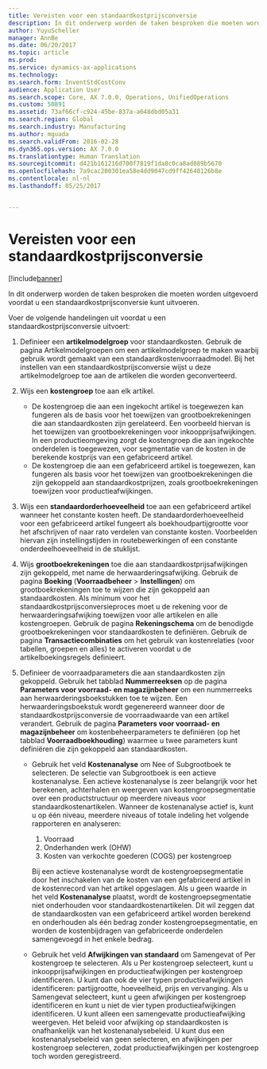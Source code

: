 ```yaml
---
title: Vereisten voor een standaardkostprijsconversie
description: In dit onderwerp worden de taken besproken die moeten worden uitgevoerd voordat u een standaardkostprijsconversie kunt uitvoeren.
author: YuyuScheller
manager: AnnBe
ms.date: 06/20/2017
ms.topic: article
ms.prod: 
ms.service: dynamics-ax-applications
ms.technology: 
ms.search.form: InventStdCostConv
audience: Application User
ms.search.scope: Core, AX 7.0.0, Operations, UnifiedOperations
ms.custom: 50891
ms.assetid: 73af66cf-c924-45be-837a-a648dbd05a31
ms.search.region: Global
ms.search.industry: Manufacturing
ms.author: mguada
ms.search.validFrom: 2016-02-28
ms.dyn365.ops.version: AX 7.0.0
ms.translationtype: Human Translation
ms.sourcegitcommit: d421b161216d700f7819f1da8c0ca8ad089b5670
ms.openlocfilehash: 7a9cac200301ea58e4dd9047cd9ff42648126b8e
ms.contentlocale: nl-nl
ms.lasthandoff: 05/25/2017


---
```


# <a name="prerequisites-for-a-standard-cost-conversion"></a>Vereisten voor een standaardkostprijsconversie

[!include[banner](../includes/banner.md)]


In dit onderwerp worden de taken besproken die moeten worden uitgevoerd voordat u een standaardkostprijsconversie kunt uitvoeren. 

Voer de volgende handelingen uit voordat u een standaardkostprijsconversie uitvoert:

1.  Definieer een **artikelmodelgroep** voor standaardkosten. Gebruik de pagina Artikelmodelgroepen om een artikelmodelgroep te maken waarbij gebruik wordt gemaakt van een standaardkostenvoorraadmodel. Bij het instellen van een standaardkostprijsconversie wijst u deze artikelmodelgroep toe aan de artikelen die worden geconverteerd.
2.  Wijs een **kostengroep** toe aan elk artikel.
    -   De kostengroep die aan een ingekocht artikel is toegewezen kan fungeren als de basis voor het toewijzen van grootboekrekeningen die aan standaardkosten zijn gerelateerd. Een voorbeeld hiervan is het toewijzen van grootboekrekeningen voor inkoopprijsafwijkingen. In een productieomgeving zorgt de kostengroep die aan ingekochte onderdelen is toegewezen, voor segmentatie van de kosten in de berekende kostprijs van een gefabriceerd artikel.
    -   De kostengroep die aan een gefabriceerd artikel is toegewezen, kan fungeren als basis voor het toewijzen van grootboekrekeningen die zijn gekoppeld aan standaardkostprijzen, zoals grootboekrekeningen toewijzen voor productieafwijkingen.

3.  Wijs een **standaardorderhoeveelheid** toe aan een gefabriceerd artikel wanneer het constante kosten heeft. De standaardorderhoeveelheid voor een gefabriceerd artikel fungeert als boekhoudpartijgrootte voor het afschrijven of naar rato verdelen van constante kosten. Voorbeelden hiervan zijn instellingstijden in routebewerkingen of een constante onderdeelhoeveelheid in de stuklijst.
4.  Wijs **grootboekrekeningen** toe die aan standaardkostprijsafwijkingen zijn gekoppeld, met name de herwaarderingsafwijking. Gebruik de pagina **Boeking** (**Voorraadbeheer** &gt; **Instellingen**) om grootboekrekeningen toe te wijzen die zijn gekoppeld aan standaardkosten. Als minimum voor het standaardkostprijsconversieproces moet u de rekening voor de herwaarderingsafwijking toewijzen voor alle artikelen en alle kostengroepen. Gebruik de pagina **Rekeningschema** om de benodigde grootboekrekeningen voor standaardkosten te definiëren. Gebruik de pagina **Transactiecombinaties** om het gebruik van kostenrelaties (voor tabellen, groepen en alles) te activeren voordat u de artikelboekingsregels definieert.
5.  Definieer de voorraadparameters die aan standaardkosten zijn gekoppeld. Gebruik het tabblad **Nummerreeksen** op de pagina **Parameters voor voorraad- en magazijnbeheer** om een nummerreeks aan herwaarderingsboekstukken toe te wijzen. Een herwaarderingsboekstuk wordt gegenereerd wanneer door de standaardkostprijsconversie de voorraadwaarde van een artikel verandert. Gebruik de pagina **Parameters voor voorraad- en magazijnbeheer** om kostenbeheerparameters te definiëren (op het tabblad **Voorraadboekhouding**) waarmee u twee parameters kunt definiëren die zijn gekoppeld aan standaardkosten.
    -   Gebruik het veld **Kostenanalyse** om Nee of Subgrootboek te selecteren. De selectie van Subgrootboek is een actieve kostenanalyse. Een actieve kostenanalyse is zeer belangrijk voor het berekenen, achterhalen en weergeven van kostengroepsegmentatie over een productstructuur op meerdere niveaus voor standaardkostenartikelen. Wanneer de kostenanalyse actief is, kunt u op één niveau, meerdere niveaus of totale indeling het volgende rapporteren en analyseren:
        1.  Voorraad
        2.  Onderhanden werk (OHW)
        3.  Kosten van verkochte goederen (COGS) per kostengroep

        Bij een actieve kostenanalyse wordt de kostengroepsegmentatie door het inschakelen van de kosten van een gefabriceerd artikel in de kostenrecord van het artikel opgeslagen. Als u geen waarde in het veld **Kostenanalyse** plaatst, wordt de kostengroepsegmentatie niet onderhouden voor standaardkostenartikelen. Dit wil zeggen dat de standaardkosten van een gefabriceerd artikel worden berekend en onderhouden als één bedrag zonder kostengroepsegmentatie, en worden de kostenbijdragen van gefabriceerde onderdelen samengevoegd in het enkele bedrag.
    -   Gebruik het veld **Afwijkingen van standaard** om Samengevat of Per kostengroep te selecteren. Als u Per kostengroep selecteert, kunt u inkoopprijsafwijkingen en productieafwijkingen per kostengroep identificeren. U kunt dan ook de vier typen productieafwijkingen identificeren: partijgrootte, hoeveelheid, prijs en vervanging. Als u Samengevat selecteert, kunt u geen afwijkingen per kostengroep identificeren en kunt u niet de vier typen productieafwijkingen identificeren. U kunt alleen een samengevatte productieafwijking weergeven. Het beleid voor afwijking op standaardkosten is onafhankelijk van het kostenanalysebeleid. U kunt dus een kostenanalysebeleid van geen selecteren, en afwijkingen per kostengroep selecteren, zodat productieafwijkingen per kostengroep toch worden geregistreerd.






